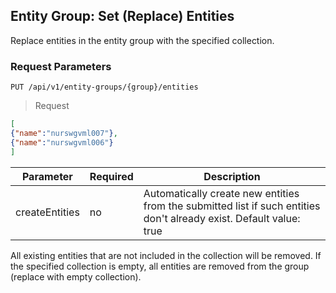 ## Entity Group: Set (Replace) Entities

Replace entities in the entity group with the specified collection.

### Request Parameters

```
PUT /api/v1/entity-groups/{group}/entities
```

> Request

```json
[
{"name":"nurswgvml007"},
{"name":"nurswgvml006"}
]
```

| **Parameter**  | **Required** | **Description**                                                                                |
|----------------|--------------|------------------------------------------------------------------------------------------------|
| createEntities | no       | Automatically create new entities from the submitted list if such entities don't already exist. Default value: true|

<aside class="notice">
All existing entities that are not included in the collection will be removed.
If the specified collection is empty, all entities are removed from the group (replace with empty collection).
</aside>
